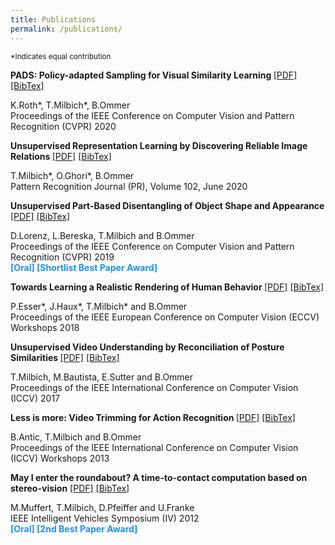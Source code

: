 ```yaml
---
title: Publications
permalink: /publications/
---
```

<sup id="fn1">*Indicates equal contribution</sup>


<p><b>PADS: Policy-adapted Sampling for Visual Similarity Learning </b>
<a type="button" href="{{ site.baseurl}}/papers/magnification_cvpr20.pdf" target="_blank">
[PDF]</a> 
<a type="button" href="{{ site.baseurl }}/bibtex/magnification_cvpr20.md" target="_blank">
[BibTex]</a><br />

K.Roth*, T.Milbich*, B.Ommer<br />
Proceedings of the IEEE Conference on Computer Vision and Pattern Recognition (CVPR) 2020 <br />
</p>



<p><b>Unsupervised Representation Learning by Discovering Reliable Image Relations </b>
<a type="button" href="{{ site.baseurl}}/papers/magnification_cvpr20.pdf" target="_blank">
[PDF]</a> 
<a type="button" href="{{ site.baseurl }}/bibtex/magnification_cvpr20.md" target="_blank">
[BibTex]</a><br />

T.Milbich*, O.Ghori*, B.Ommer<br />
Pattern Recognition Journal (PR), Volume 102, June 2020 <br />
</p>



<p><b>Unsupervised Part-Based Disentangling of Object Shape and Appearance </b>
<a type="button" href="{{ site.baseurl}}/papers/magnification_cvpr20.pdf" target="_blank">
[PDF]</a> 
<a type="button" href="{{ site.baseurl }}/bibtex/magnification_cvpr20.md" target="_blank">
[BibTex]</a><br />

D.Lorenz, L.Bereska, T.Milbich and B.Ommer<br />
Proceedings of the IEEE Conference on Computer Vision and Pattern Recognition (CVPR) 2019<br />
<b style="color:DodgerBlue;">[Oral] [Shortlist Best Paper Award]</b>
</p>




<p><b>Towards Learning a Realistic Rendering of Human Behavior </b>
<a type="button" href="{{ site.baseurl}}/papers/magnification_cvpr20.pdf" target="_blank">
[PDF]</a> 
<a type="button" href="{{ site.baseurl }}/bibtex/magnification_cvpr20.md" target="_blank">
[BibTex]</a><br />

P.Esser*, J.Haux*, T.Milbich* and B.Ommer<br />
Proceedings of the IEEE European Conference on Computer Vision (ECCV) Workshops 2018<br />
</p>



<p><b>Unsupervised Video Understanding by Reconciliation of Posture Similarities </b>
<a type="button" href="{{ site.baseurl}}/papers/magnification_cvpr20.pdf" target="_blank">
[PDF]</a> 
<a type="button" href="{{ site.baseurl }}/bibtex/magnification_cvpr20.md" target="_blank">
[BibTex]</a><br />

T.Milbich, M.Bautista, E.Sutter and B.Ommer<br />
Proceedings of the IEEE International Conference on Computer Vision (ICCV) 2017<br />
</p>



<p><b>Less is more: Video Trimming for Action Recognition </b>
<a type="button" href="{{ site.baseurl}}/papers/magnification_cvpr20.pdf" target="_blank">
[PDF]</a> 
<a type="button" href="{{ site.baseurl }}/bibtex/magnification_cvpr20.md" target="_blank">
[BibTex]</a><br />

B.Antic, T.Milbich and B.Ommer<br />
Proceedings of the IEEE International Conference on Computer Vision (ICCV) Workshops 2013<br />
</p>



<p><b>May I enter the roundabout? A time-to-contact computation based on stereo-vision</b>
<a type="button" href="{{ site.baseurl}}/paper/iv12_may_i_enter_the_roundabout.pdf" target="_blank">
[PDF]</a> 
<a type="button" href="{{ site.baseurl }}/bibtex/magnification_cvpr20.md" target="_blank">
[BibTex]</a><br />

M.Muffert, T.Milbich, D.Pfeiffer and U.Franke<br />
IEEE Intelligent Vehicles Symposium (IV) 2012<br />
<b style="color:DodgerBlue;">[Oral] [2nd Best Paper Award]</b></p>

